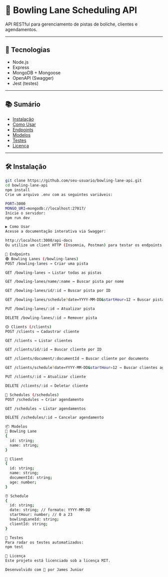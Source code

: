 # 🎳 Bowling Lane Scheduling API

API RESTful para gerenciamento de pistas de boliche, clientes e agendamentos.

---

## 🚀 Tecnologias

- Node.js
- Express
- MongoDB + Mongoose
- OpenAPI (Swagger)
- Jest (testes)

---

## 📚 Sumário

- [Instalação](#instalação)
- [Como Usar](#como-usar)
- [Endpoints](#endpoints)
- [Modelos](#modelos)
- [Testes](#testes)
- [Licença](#licença)

---

## 🛠 Instalação

```bash
git clone https://github.com/seu-usuario/bowling-lane-api.git
cd bowling-lane-api
npm install
Crie um arquivo .env com as seguintes variáveis:

PORT=3000
MONGO_URI=mongodb://localhost:27017/
Inicie o servidor:
npm run dev

▶️ Como Usar
Acesse a documentação interativa via Swagger:

http://localhost:3000/api-docs
Ou utilize um client HTTP (Insomnia, Postman) para testar os endpoints da API.

📌 Endpoints
🟢 Bowling Lanes (/bowling-lanes)
POST /bowling-lanes → Criar uma pista

GET /bowling-lanes → Listar todas as pistas

GET /bowling-lanes/name/:name → Buscar pista por nome

GET /bowling-lanes/id/:id → Buscar pista por ID

GET /bowling-lanes/schedule?date=YYYY-MM-DD&startHour=12 → Buscar pistas disponíveis

PUT /bowling-lanes/:id → Atualizar pista

DELETE /bowling-lanes/:id → Remover pista

🟡 Clients (/clients)
POST /clients → Cadastrar cliente

GET /clients → Listar clientes

GET /clients/id/:id → Buscar cliente por ID

GET /clients/document/:documentId → Buscar cliente por documento

GET /clients/schedule?date=YYYY-MM-DD&startHour=12 → Buscar clientes agendados

PUT /clients/:id → Atualizar cliente

DELETE /clients/:id → Deletar cliente

🔵 Schedules (/schedules)
POST /schedules → Criar agendamento

GET /schedules → Listar agendamentos

DELETE /schedules/:id → Cancelar agendamento

📦 Modelos
🎳 Bowling Lane
{
  id: string;
  name: string;
}

🙋 Client
{
  id: string;
  name: string;
  documentId: string;
  age: number;
}

⏰ Schedule
{
  id: string;
  date: string; // formato: YYYY-MM-DD
  startHour: number; // 0 a 23
  bowlingLaneId: string;
  clientId: string;
}

🧪 Testes
Para rodar os testes automatizados:
npm test

📄 Licença
Este projeto está licenciado sob a licença MIT.

Desenvolvido com 💙 por James Junior
```
